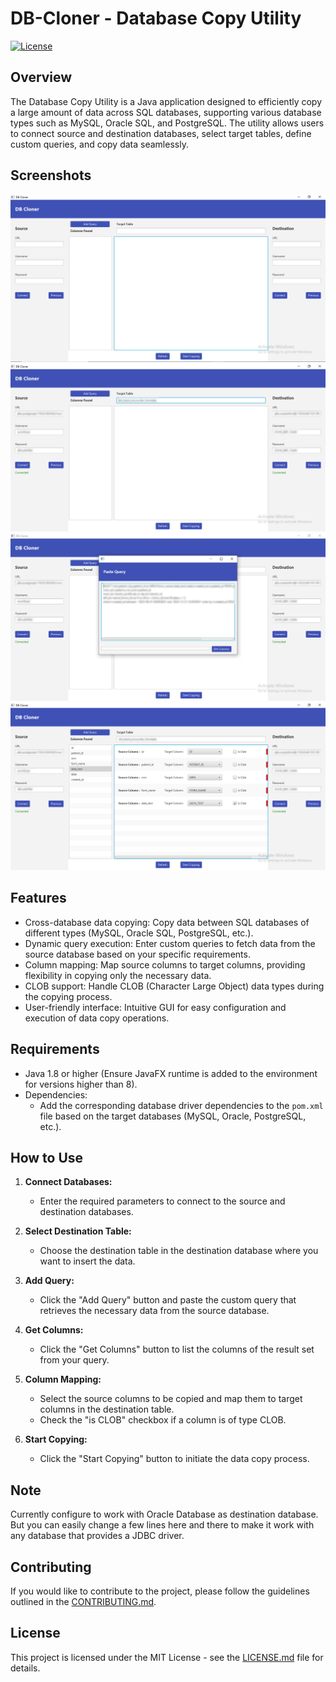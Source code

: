 # DB-Cloner - Database Copy Utility

[![License](https://img.shields.io/badge/license-MIT-blue.svg)](https://opensource.org/licenses/MIT)

## Overview

The Database Copy Utility is a Java application designed to efficiently copy a large amount of data across SQL databases, supporting various database types such as MySQL, Oracle SQL, and PostgreSQL. The utility allows users to connect source and destination databases, select target tables, define custom queries, and copy data seamlessly.
## Screenshots

![Screenshot 1](Screenshots/s1.png)
![Screenshot 1](Screenshots/s2.png)
![Screenshot 1](Screenshots/s3.png)
![Screenshot 1](Screenshots/s4.png)

## Features

- Cross-database data copying: Copy data between SQL databases of different types (MySQL, Oracle SQL, PostgreSQL, etc.).
- Dynamic query execution: Enter custom queries to fetch data from the source database based on your specific requirements.
- Column mapping: Map source columns to target columns, providing flexibility in copying only the necessary data.
- CLOB support: Handle CLOB (Character Large Object) data types during the copying process.
- User-friendly interface: Intuitive GUI for easy configuration and execution of data copy operations.

## Requirements

- Java 1.8 or higher (Ensure JavaFX runtime is added to the environment for versions higher than 8).
- Dependencies:
  - Add the corresponding database driver dependencies to the `pom.xml` file based on the target databases (MySQL, Oracle, PostgreSQL, etc.).

## How to Use

1. **Connect Databases:**
   - Enter the required parameters to connect to the source and destination databases.

2. **Select Destination Table:**
   - Choose the destination table in the destination database where you want to insert the data.

3. **Add Query:**
   - Click the "Add Query" button and paste the custom query that retrieves the necessary data from the source database.

4. **Get Columns:**
   - Click the "Get Columns" button to list the columns of the result set from your query.

5. **Column Mapping:**
   - Select the source columns to be copied and map them to target columns in the destination table.
   - Check the "is CLOB" checkbox if a column is of type CLOB.

6. **Start Copying:**
   - Click the "Start Copying" button to initiate the data copy process.
## Note

Currently configure to work with Oracle Database as destination database.
But you can easily change a few lines here and there to make it work with any database that provides a JDBC driver.

## Contributing

If you would like to contribute to the project, please follow the guidelines outlined in the [CONTRIBUTING.md](CONTRIBUTING.md).

## License

This project is licensed under the MIT License - see the [LICENSE.md](LICENSE.md) file for details.
